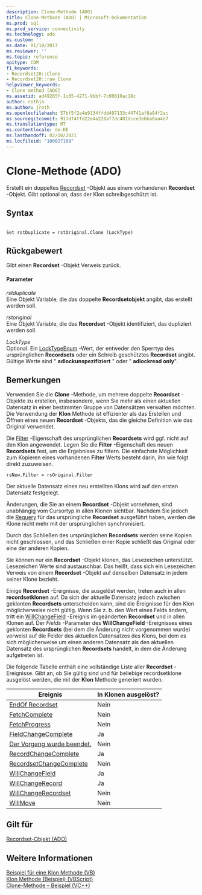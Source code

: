 ```yaml
---
description: Clone-Methode (ADO)
title: Clone-Methode (ADO) | Microsoft-Dokumentation
ms.prod: sql
ms.prod_service: connectivity
ms.technology: ado
ms.custom: ''
ms.date: 01/19/2017
ms.reviewer: ''
ms.topic: reference
apitype: COM
f1_keywords:
- Recordset20::Clone
- Recordset20::raw_Clone
helpviewer_keywords:
- Clone method [ADO]
ms.assetid: ad49265f-1c05-4271-9bbf-7c00010ac18c
author: rothja
ms.author: jroth
ms.openlocfilehash: 57bf5f2a4e9134ffdd497133c44741af8a84f2ac
ms.sourcegitcommit: 917df4ffd22e4a229af7dc481dcce3ebba0aa4d7
ms.translationtype: MT
ms.contentlocale: de-DE
ms.lasthandoff: 02/10/2021
ms.locfileid: "100027108"
---
```

# <a name="clone-method-ado"></a>Clone-Methode (ADO)
Erstellt ein doppeltes [Recordset](./recordset-object-ado.md) -Objekt aus einem vorhandenen **Recordset** -Objekt. Gibt optional an, dass der Klon schreibgeschützt ist.  
  
## <a name="syntax"></a>Syntax  
  
```  
  
Set rstDuplicate = rstOriginal.Clone (LockType)  
```  
  
## <a name="return-value"></a>Rückgabewert  
 Gibt einen **Recordset** -Objekt Verweis zurück.  
  
#### <a name="parameters"></a>Parameter  
 *rstduplicate*  
 Eine Objekt Variable, die das doppelte **Recordsetobjekt** angibt, das erstellt werden soll.  
  
 *rstoriginal*  
 Eine Objekt Variable, die das **Recordset** -Objekt identifiziert, das dupliziert werden soll.  
  
 *LockType*  
 Optional. Ein [LockTypeEnum](./locktypeenum.md) -Wert, der entweder den Sperrtyp des ursprünglichen **Recordsets** oder ein Schreib geschütztes **Recordset** angibt. Gültige Werte sind " **adlockunspezifiziert** " oder " **adlockread only**".  
  
## <a name="remarks"></a>Bemerkungen  
 Verwenden Sie die **Clone** -Methode, um mehrere doppelte **Recordset** -Objekte zu erstellen, insbesondere, wenn Sie mehr als einen aktuellen Datensatz in einer bestimmten Gruppe von Datensätzen verwalten möchten. Die Verwendung der **Klon** Methode ist effizienter als das Erstellen und Öffnen eines neuen **Recordset** -Objekts, das die gleiche Definition wie das Original verwendet.  
  
 Die [Filter](./filter-property.md) -Eigenschaft des ursprünglichen **Recordsets** wird ggf. nicht auf den Klon angewendet. Legen Sie die **Filter** -Eigenschaft des neuen **Recordsets** fest, um die Ergebnisse zu filtern. Die einfachste Möglichkeit zum Kopieren eines vorhandenen **Filter** Werts besteht darin, ihn wie folgt direkt zuzuweisen.  
  
```  
rsNew.Filter = rsOriginal.Filter  
```  
  
 Der aktuelle Datensatz eines neu erstellten Klons wird auf den ersten Datensatz festgelegt.  
  
 Änderungen, die Sie an einem **Recordset** -Objekt vornehmen, sind unabhängig vom Cursortyp in allen Klonen sichtbar. Nachdem Sie jedoch die [Requery](./requery-method.md) für das ursprüngliche **Recordset** ausgeführt haben, werden die Klone nicht mehr mit der ursprünglichen synchronisiert.  
  
 Durch das Schließen des ursprünglichen **Recordsets** werden seine Kopien nicht geschlossen, und das Schließen einer Kopie schließt das Original oder eine der anderen Kopien.  
  
 Sie können nur ein **Recordset** -Objekt klonen, das Lesezeichen unterstützt. Lesezeichen Werte sind austauschbar. Das heißt, dass sich ein Lesezeichen Verweis von einem **Recordset** -Objekt auf denselben Datensatz in jedem seiner Klone bezieht.  
  
 Einige **Recordset** -Ereignisse, die ausgelöst werden, treten auch in allen **recordsetklonen** auf. Da sich der aktuelle Datensatz jedoch zwischen geklonten **Recordsets** unterscheiden kann, sind die Ereignisse für den Klon möglicherweise nicht gültig. Wenn Sie z. b. den Wert eines Felds ändern, tritt ein [WillChangeField](./willchangefield-and-fieldchangecomplete-events-ado.md) -Ereignis im geänderten **Recordset** und in allen Klonen auf. Der *Fields* -Parameter des **WillChangeField** -Ereignisses eines geklonten **Recordsets** (bei dem die Änderung nicht vorgenommen wurde) verweist auf die Felder des aktuellen Datensatzes des Klons, bei dem es sich möglicherweise um einen anderen Datensatz als den aktuellen Datensatz des ursprünglichen **Recordsets** handelt, in dem die Änderung aufgetreten ist.  
  
 Die folgende Tabelle enthält eine vollständige Liste aller **Recordset** -Ereignisse. Gibt an, ob Sie gültig sind und für beliebige recordsetklone ausgelöst werden, die mit der **Klon** Methode generiert wurden.  
  
|Ereignis|In Klonen ausgelöst?|  
|-----------|--------------------------|  
|[EndOf Recordset](./endofrecordset-event-ado.md)|Nein|  
|[FetchComplete](./fetchcomplete-event-ado.md)|Nein|  
|[FetchProgress](./fetchprogress-event-ado.md)|Nein|  
|[FieldChangeComplete](./willchangefield-and-fieldchangecomplete-events-ado.md)|Ja|  
|[Der Vorgang wurde beendet.](./willmove-and-movecomplete-events-ado.md)|Nein|  
|[RecordChangeComplete](./willchangerecord-and-recordchangecomplete-events-ado.md)|Ja|  
|[RecordsetChangeComplete](./willchangerecordset-and-recordsetchangecomplete-events-ado.md)|Nein|  
|[WillChangeField](./willchangefield-and-fieldchangecomplete-events-ado.md)|Ja|  
|[WillChangeRecord](./willchangerecord-and-recordchangecomplete-events-ado.md)|Ja|  
|[WillChangeRecordset](./willchangerecordset-and-recordsetchangecomplete-events-ado.md)|Nein|  
|[WillMove](./willmove-and-movecomplete-events-ado.md)|Nein|  
  
## <a name="applies-to"></a>Gilt für  
 [Recordset-Objekt (ADO)](./recordset-object-ado.md)  
  
## <a name="see-also"></a>Weitere Informationen  
 [Beispiel für eine Klon Methode (VB)](./clone-method-example-vb.md)   
 [Klon Methode (Beispiel) (VBScript)](./clone-method-example-vbscript.md)   
 [Clone-Methode – Beispiel (VC++)](./clone-method-example-vc.md)